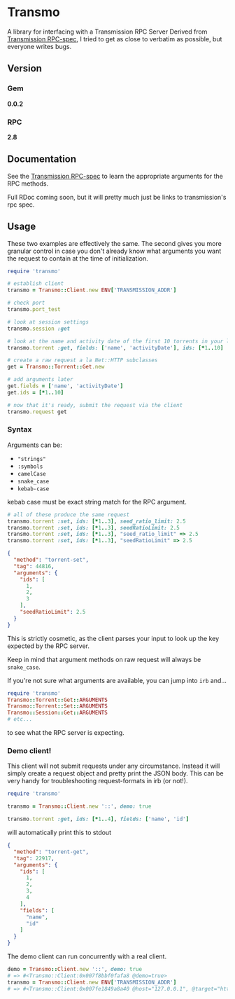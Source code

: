 # Transmo
A library for interfacing with a Transmission RPC Server
Derived from [Transmission RPC-spec](https://trac.transmissionbt.com/browser/trunk/extras/rpc-spec.txt), I tried to get as close to verbatim as possible, but everyone writes bugs.

## Version

### Gem
<strong>0.0.2</strong>

### RPC
<strong>2.8</strong>

## Documentation
See the [Transmission RPC-spec](https://trac.transmissionbt.com/browser/trunk/extras/rpc-spec.txt) to learn the appropriate arguments for the RPC methods.

Full RDoc coming soon, but it will pretty much just be links to transmission's rpc spec.

## Usage
These two examples are effectively the same. The second gives you more granular control in case you don't already know what arguments you want the request to contain at the time of initialization.

```ruby
require 'transmo'

# establish client
transmo = Transmo::Client.new ENV['TRANSMISSION_ADDR']

# check port
transmo.port_test

# look at session settings
transmo.session :get

# look at the name and activity date of the first 10 torrents in your list
transmo.torrent :get, fields: ['name', 'activityDate'], ids: [*1..10]
```

```ruby
# create a raw request a la Net::HTTP subclasses
get = Transmo::Torrent::Get.new

# add arguments later
get.fields = ['name', 'activityDate']
get.ids = [*1..10]

# now that it's ready, submit the request via the client
transmo.request get
```

### Syntax
Arguments can be:
- `"strings"`
- `:symbols`
- `camelCase`
- `snake_case`
- `kebab-case`

kebab case must be exact string match for the RPC argument.

``` ruby
# all of these produce the same request
transmo.torrent :set, ids: [*1..3], seed_ratio_limit: 2.5
transmo.torrent :set, ids: [*1..3], seedRatioLimit: 2.5
transmo.torrent :set, ids: [*1..3], "seed_ratio_limit" => 2.5
transmo.torrent :set, ids: [*1..3], "seedRatioLimit" => 2.5
```

```json
{
  "method": "torrent-set",
  "tag": 44816,
  "arguments": {
    "ids": [
      1,
      2,
      3
    ],
    "seedRatioLimit": 2.5
  }
}
```

This is strictly cosmetic, as the client parses your input to look up the key expected by the RPC server.

Keep in mind that argument methods on raw request will always be `snake_case`.

If you're not sure what arguments are available, you can jump into `irb` and...

```ruby
require 'transmo'
Transmo::Torrent::Get::ARGUMENTS
Transmo::Torrent::Set::ARGUMENTS
Transmo::Session::Get::ARGUMENTS
# etc...
```
to see what the RPC server is expecting.

### Demo client!
This client will not submit requests under any circumstance. Instead it will simply create a request object and pretty print the JSON body. This can be very handy for troubleshooting request-formats in irb (or not!).

```ruby
require 'transmo'

transmo = Transmo::Client.new '::', demo: true

transmo.torrent :get, ids: [*1..4], fields: ['name', 'id']
```

will automatically print this to stdout

```json
{
  "method": "torrent-get",
  "tag": 22917,
  "arguments": {
    "ids": [
      1,
      2,
      3,
      4
    ],
    "fields": [
      "name",
      "id"
    ]
  }
}
```

The demo client can run concurrently with a real client.

```ruby
demo = Transmo::Client.new '::', demo: true
# => #<Transmo::Client:0x007f8bbf0fafa8 @demo=true>
transmo = Transmo::Client.new ENV['TRANSMISSION_ADDR']
# => #<Transmo::Client:0x007fe1849a8a40 @host="127.0.0.1", @target="http://127.0.0.1", @try_refresh_max=3, @http=#<Net::HTTP 127.0.0.1:9091 open=false>, @sid="7TefPQ9O8eZ6uyKHy2qC7yH8bYMMPKnH8CB94DmaduTkJ0jY">
```
